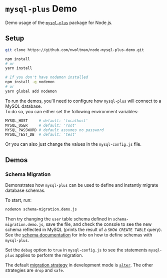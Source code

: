# `mysql-plus` Demo

Demo usage of the [`mysql-plus`](https://github.com/nwoltman/node-mysql-plus) package for Node.js.

## Setup

```sh
git clone https://github.com/nwoltman/node-mysql-plus-demo.git

npm install
# or
yarn install

# If you don't have nodemon installed
npm install -g nodemon
# or
yarn global add nodemon
```

To run the demos, you'll need to configure how `mysql-plus` will connect to a MySQL database.<br>
To do so, you can either set the following environment variables:

```sh
MYSQL_HOST     # default: 'localhost'
MYSQL_USER     # default: 'root'
MYSQL_PASSWORD # default assumes no password
MYSQL_TEST_DB  # default: 'test'
```

Or you can also just change the values in the `mysql-config.js` file.

## Demos

### Schema Migration

Demonstrates how `mysql-plus` can be used to define and instantly migrate database schemas.

To start, run:

```sh
nodemon schema-migration.demo.js
```

Then try changing the `user` table schema defined in `schema-migration.demo.js`,
save the file, and check the console to see the new schema reflected in MySQL
(prints the result of a `SHOW CREATE TABLE` query). See the
[schema documentation](https://github.com/nwoltman/node-mysql-plus#defining-table-schemas)
for info on how to define schemas with `mysql-plus`.

Set the `debug` option to `true` in `mysql-config.js` to see the statements `mysql-plus`
applies to perform the migration.

The default [migration strategy](https://github.com/nwoltman/node-mysql-plus#migration-strategies)
in development mode is [`alter`](https://github.com/nwoltman/node-mysql-plus#alter). The other
strategies are `drop` and `safe`.
